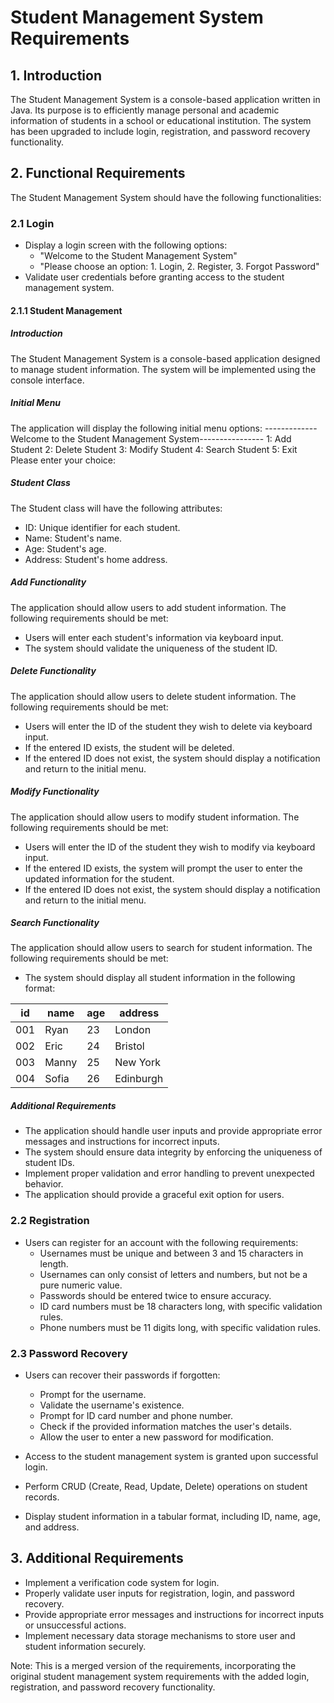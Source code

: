 # Student Management System Requirements

## 1. Introduction
The Student Management System is a console-based application written in Java. Its purpose is to efficiently manage personal and academic information of students in a school or educational institution. The system has been upgraded to include login, registration, and password recovery functionality.

## 2. Functional Requirements
The Student Management System should have the following functionalities:

### 2.1 Login
- Display a login screen with the following options:
    - "Welcome to the Student Management System"
    - "Please choose an option: 1. Login, 2. Register, 3. Forgot Password"
- Validate user credentials before granting access to the student management system.
#### 2.1.1 Student Management
 ##### Introduction
The Student Management System is a console-based application designed to manage student information. The system will be implemented using the console interface.

 ##### Initial Menu
The application will display the following initial menu options:
-------------Welcome to the  Student Management System----------------
1: Add Student
2: Delete Student
3: Modify Student
4: Search Student
5: Exit
Please enter your choice:


 ##### Student Class
The Student class will have the following attributes:
- ID: Unique identifier for each student.
- Name: Student's name.
- Age: Student's age.
- Address: Student's home address.

 ##### Add Functionality
The application should allow users to add student information. The following requirements should be met:
- Users will enter each student's information via keyboard input.
- The system should validate the uniqueness of the student ID.

 ##### Delete Functionality
The application should allow users to delete student information. The following requirements should be met:
- Users will enter the ID of the student they wish to delete via keyboard input.
- If the entered ID exists, the student will be deleted.
- If the entered ID does not exist, the system should display a notification and return to the initial menu.

 ##### Modify Functionality
The application should allow users to modify student information. The following requirements should be met:
- Users will enter the ID of the student they wish to modify via keyboard input.
- If the entered ID exists, the system will prompt the user to enter the updated information for the student.
- If the entered ID does not exist, the system should display a notification and return to the initial menu.

 ##### Search Functionality
The application should allow users to search for student information. The following requirements should be met:
- The system should display all student information in the following format:

| id   | name   | age | address    |
|------|--------|-----|------------|
| 001  | Ryan   | 23  | London     |
| 002  | Eric   | 24  | Bristol    |
| 003  | Manny  | 25  | New York   |
| 004  | Sofia  | 26  | Edinburgh  |

 ##### Additional Requirements
- The application should handle user inputs and provide appropriate error messages and instructions for incorrect inputs.
- The system should ensure data integrity by enforcing the uniqueness of student IDs.
- Implement proper validation and error handling to prevent unexpected behavior.
- The application should provide a graceful exit option for users.



### 2.2 Registration
- Users can register for an account with the following requirements:
    - Usernames must be unique and between 3 and 15 characters in length.
    - Usernames can only consist of letters and numbers, but not be a pure numeric value.
    - Passwords should be entered twice to ensure accuracy.
    - ID card numbers must be 18 characters long, with specific validation rules.
    - Phone numbers must be 11 digits long, with specific validation rules.

### 2.3 Password Recovery
- Users can recover their passwords if forgotten:
    - Prompt for the username.
    - Validate the username's existence.
    - Prompt for ID card number and phone number.
    - Check if the provided information matches the user's details.
    - Allow the user to enter a new password for modification.


- Access to the student management system is granted upon successful login.
- Perform CRUD (Create, Read, Update, Delete) operations on student records.
- Display student information in a tabular format, including ID, name, age, and address.


## 3. Additional Requirements
- Implement a verification code system for login.
- Properly validate user inputs for registration, login, and password recovery.
- Provide appropriate error messages and instructions for incorrect inputs or unsuccessful actions.
- Implement necessary data storage mechanisms to store user and student information securely.

Note: This is a merged version of the requirements, incorporating the original student management system requirements with the added login, registration, and password recovery functionality.
